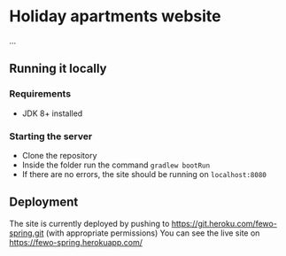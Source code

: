 # Holiday apartments website

...

## Running it locally
### Requirements
- JDK 8+ installed

### Starting the server
- Clone the repository
- Inside the folder run the command `gradlew bootRun`
- If there are no errors, the site should be running on `localhost:8080`

## Deployment
The site is currently deployed by pushing to https://git.heroku.com/fewo-spring.git (with appropriate permissions)
You can see the live site on https://fewo-spring.herokuapp.com/
